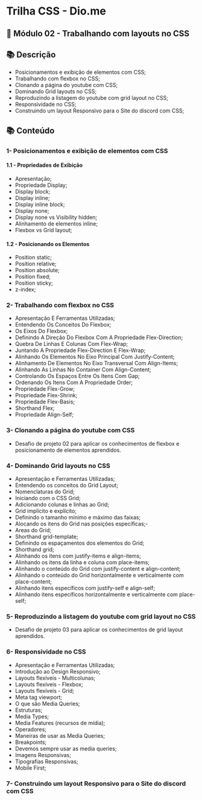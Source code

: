 # Trilha CSS - Dio.me

## 📝 Módulo 02 - Trabalhando com layouts no CSS

## 📚 Descrição
- Posicionamentos e exibição de elementos com CSS;
- Trabalhando com flexbox no CSS;
- Clonando a página do youtube com CSS;
- Dominando Grid layouts no CSS;
- Reproduzindo a listagem do youtube com grid layout no CSS;
- Responsividade no CSS;
- Construindo um layout Responsivo para o Site do discord com CSS;

## 📚 Conteúdo
### 1- Posicionamentos e exibição de elementos com CSS
#### 1.1 - Propriedades de Exibição
- Apresentação;
- Propriedade Display;
- Display block;
- Display inline;
- Display inline block;
- Display none;
- Display none vs Visibility hidden;
- Alinhamento de elementos inline;
- Flexbox vs Grid layout;

#### 1.2 - Posicionando os Elementos
- Position static;
- Position relative;
- Position absolute;
- Position fixed;
- Position sticky;
- z-index;

### 2- Trabalhando com flexbox no CSS
- Apresentação E Ferramentas Utilizadas;
- Entendendo Os Conceitos Do Flexbox;
- Os Eixos Do Flexbox;
- Definindo A Direção Do Flexbox Com A Propriedade Flex-Direction;
- Quebra De Linhas E Colunas Com Flex-Wrap;
- Juntando A Propriedade Flex-Direction E Flex-Wrap;
- Alinhando Os Elementos No Eixo Principal Com Justify-Content;
- Alinhamento De Elementos No Eixo Transversal Com Align-Items;
- Alinhando As Linhas No Container Com Align-Content;
- Controlando Os Espaços Entre Os Itens Com Gap;
- Ordenando Os Itens Com A Propriedade Order;
- Propriedade Flex-Grow;
- Propriedade Flex-Shrink;
- Propriedade Flex-Basis;
- Shorthand Flex;
- Propriedade Align-Self;

### 3- Clonando a página do youtube com CSS
- Desafio de projeto 02 para aplicar os conhecimentos de flexbox e posicionamento de elementos aprendidos.

### 4- Dominando Grid layouts no CSS
- Apresentação e Ferramentas Utilizadas;
- Entendendo os conceitos do Grid Layout;
- Nomenclaturas do Grid;
- Iniciando com o CSS Grid;
- Adicionando colunas e linhas ao Grid;
- Grid implícito e explícito;
- Definindo o tamanho mínimo e máximo das faixas;
- Alocando os itens do Grid nas posições específicas;-
- Areas do Grid;
- Shorthand grid-template;
- Definindo os espaçamentos dos elementos do Grid;
- Shorthand grid;
- Alinhando os itens com justify-items e align-items;
- Alinhando os itens da linha e coluna com place-items;
- Alinhando o conteúdo do Grid com justify-content e align-content;
- Alinhando o conteúdo do Grid horizontalmente e verticalmente com place-content;
- Alinhando itens específicos com justify-self e align-self;
- Alinhando itens específicos horizontalmente e verticalmente com place-self;

### 5- Reproduzindo a listagem do youtube com grid layout no CSS
- Desafio de projeto 03 para aplicar os conhecimentos de grid layout aprendidos.

### 6- Responsividade no CSS
- Apresentação e Ferramentas Utilizadas;
- Introdução ao Design Responsivo;
- Layouts flexíveis - Multicolunas;
- Layouts flexíveis - Flexbox;
- Layouts flexíveis - Grid;
- Meta tag viewport;
- O que são Media Queries;
- Estruturas;
- Media Types;
- Media Features (recursos de mídia);
- Operadores;
- Maneiras de usar as Media Queries;
- Breakpoints;
- Devemos sempre usar as media queries;
- Imagens Responsivas;
- Tipografias Responsivas;
- Mobile First;

### 7- Construindo um layout Responsivo para o Site do discord com CSS
